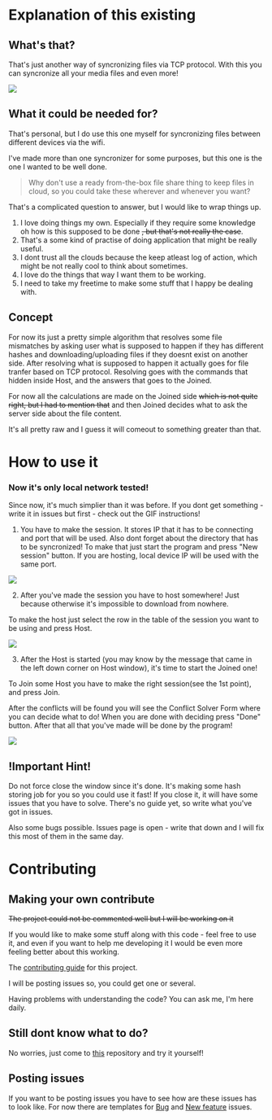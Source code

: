 Explanation of this existing
========================
What's that?
-----------------------
That's just another way of syncronizing files via TCP protocol.
With this you can syncronize all your media files and even more!

![](Downloading.gif)

What it could be needed for?
-----------------------
That's personal, but I do use this one myself for syncronizing files between different devices via the wifi.

I've made more than one syncronizer for some purposes, but this one is the one I wanted to be well done.

>Why don't use a ready from-the-box file share thing to keep files in cloud, so you could take these wherever and whenever you want?

That's a complicated question to answer, but I would like to wrap things up.
1. I love doing things my own. Especially if they require some knowledge oh how is this supposed to be done ~~, but that's not really the case~~.
1. That's a some kind of practise of doing application that might be really useful.
1. I dont trust all the clouds because the keep atleast log of action, which might be not really cool to think about sometimes.
1. I love do the things that way I want them to be working.
1. I need to take my freetime to make some stuff that I happy be dealing with.

Concept
----------------------
For now its just a pretty simple algorithm that resolves some file mismatches by asking user what is supposed to happen if they has different hashes and downloading/uploading files if they doesnt exist on another side. 
After resolving what is supposed to happen it actually goes for file tranfer based on TCP protocol.
Resolving goes with the commands that hidden inside Host, and the answers that goes to the Joined.

For now all the calculations are made on the Joined side ~~which is not quite right, but I had to mention that~~ and then Joined decides what to ask the server side about the file content.

It's all pretty raw and I guess it will comeout to something greater than that.

How to use it
========================

### Now it's only local network tested!

Since now, it's much simplier than it was before. If you dont get something - write it in issues but first - check out the GIF instructions!

1. You have to make the session. It stores IP that it has to be connecting and port that will be used. Also dont forget about the directory that has to be syncronized!
To make that just start the program and press "New session" button. If you are hosting, local device IP will be used with the same port.

![](SessionMaking.gif)

2. After you've made the session you have to host somewhere! Just because otherwise it's impossible to download from nowhere.

To make the host just select the row in the table of the session you want to be using and press Host.

![](host.gif)

3. After the Host is started (you may know by the message that came in the left down corner on Host window), it's time to start the Joined one!

To Join some Host you have to make the right session(see the 1st point), and press Join.

After the conflicts will be found you will see the Conflict Solver Form where you can decide what to do! When you are done with deciding press "Done" button.
After that all that you've made will be done by the program!

![](Downloading.gif)

## !Important Hint!

Do not force close the window since it's done. It's making some hash storing job for you so you could use it fast! If you close it, it will have some issues that you have to solve. There's no guide yet, so write what you've got in issues.

Also some bugs possible. Issues page is open - write that down and I will fix this most of them in the same day.

Contributing
========================
Making your own contribute
------------------------
~~The project could not be commented well but I will be working on it~~

If you would like to make some stuff along with this code - feel free to use it, and even if you want to help me developing it I would be even more feeling better about this working. 

The [contributing guide](https://github.com/Halozzee/TcpDirectorySyncronizer/blob/master/CONTRIBUTING.md) for this project.

I will be posting issues so, you could get one or several.

Having problems with understanding the code? You can ask me, I'm here daily.

Still dont know what to do?
-----------------------

No worries, just come to [this](https://github.com/firstcontributions/first-contributions) repository and try it yourself!

Posting issues
-----------------------
If you want to be posting issues you have to see how are these issues has to look like.
For now there are templates for [Bug](https://github.com/Halozzee/TcpDirectorySyncronizer/blob/master/.github/ISSUE_TEMPLATE/bug_report.md) and [New feature](https://github.com/Halozzee/TcpDirectorySyncronizer/blob/master/.github/ISSUE_TEMPLATE/feature_request.md) issues.
